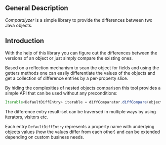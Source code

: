 ## General Description

*Comparalyzer* is a simple library to provide the differences between two Java objects.

## Introduction

With the help of this library you can figure out the differences between the versions of an object or just simply compare the existing ones.

Based on a reflection mechanism to scan the object for fields and using the getters methods one can easily differentiate the values of the objects and get a collection of difference entries by a per-property slice.

By hiding the complexities of nested objects comparison this tool provides a simple API that can be used without any preconditions:

```java
Iterable<DefaultDiffEntry> iterable = diffComparator.diffCompare(object1, object2);
```

The difference entry result-set can be traversed in multiple ways by using iterators, visitors etc.

Each entry `DefaultDiffEntry` represents a property name with underlying objects values (how the values differ from each other) and can be extended depending on custom business needs.